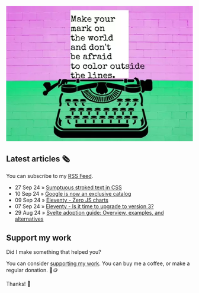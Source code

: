 ![animated image showing a typewriter typing out the following message: leave your mark on the world and dont be afraid to color outside of the lines. The word outside goes outside of the piece of paper](img/mark-on-the-world.webp)

## Latest articles 🗞️

You can subscribe to my [RSS Feed](https://www.roboleary.net/feed.xml).

<!-- BLOG:START -->
 - 27 Sep 24 » [Sumptuous stroked text in CSS](https://www.roboleary.net/blog/sexy-stroked-text/)
 - 10 Sep 24 » [Google is now an exclusive catalog](https://www.roboleary.net/blog/google-exclusive/)
 - 09 Sep 24 » [Eleventy - Zero JS charts](https://www.roboleary.net/blog/eleventy-charts/)
 - 07 Sep 24 » [Eleventy - Is it time to upgrade to version 3?](https://www.roboleary.net/blog/eleventy-upgrade-v3/)
 - 29 Aug 24 » [Svelte adoption guide: Overview, examples, and alternatives](https://blog.logrocket.com/svelte-adoption-guide/)<!-- BLOG:END -->

## Support my work

Did I make something that helped you?

You can consider [supporting my work](https://ko-fi.com/roboleary). You can buy me a coffee, or make a regular donation. 🌈🪙

Thanks! 🙏
